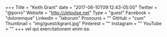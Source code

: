 +++
Title = "Keith Grant"
date = "2017-06-10T09:12:43-05:00"
Twitter = "@porro"
Website = "http://Jetpulse.net"
Type = "guest"
Facebook = "doloremque"
Linkedin = "laborum"
Pronouns = ""
GitHub = "cum"
Thumbnail = "img/guest/kgrant.jpg"
Pinterest = ""
Instagram = ""
YouTube = ""
+++
vel qui exercitationem enim ea.
